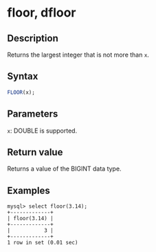 ---
---

# floor, dfloor

## Description

Returns the largest integer that is not more than `x`.

## Syntax

```SQL
FLOOR(x);
```

## Parameters

`x`: DOUBLE is supported.

## Return value

Returns a value of the BIGINT data type.

## Examples

```Plaintext
mysql> select floor(3.14);
+-------------+
| floor(3.14) |
+-------------+
|           3 |
+-------------+
1 row in set (0.01 sec)
```
